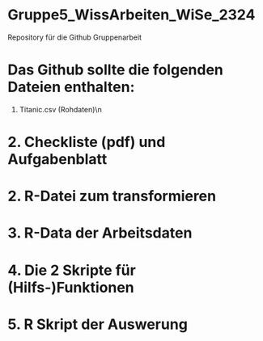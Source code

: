 # Gruppe5_WissArbeiten_WiSe_2324
Repository für die Github Gruppenarbeit

# Das Github sollte die folgenden Dateien enthalten:
 1. Titanic.csv (Rohdaten)\n
# 2. Checkliste (pdf) und Aufgabenblatt
# 2. R-Datei zum transformieren
# 3. R-Data der Arbeitsdaten
# 4. Die 2 Skripte für (Hilfs-)Funktionen
# 5. R Skript der Auswerung
